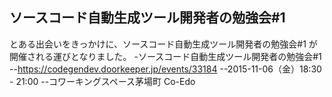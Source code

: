## ソースコード自動生成ツール開発者の勉強会#1

とある出会いをきっかけに、ソースコード自動生成ツール開発者の勉強会#1 が開催される運びとなりました。
-ソースコード自動生成ツール開発者の勉強会#1
--https://codegendev.doorkeeper.jp/events/33184
--2015-11-06（金）18:30 - 21:00 
--コワーキングスペース茅場町 Co-Edo




